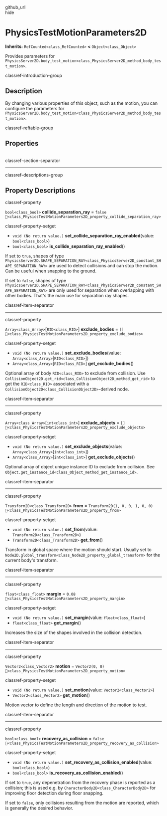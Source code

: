 github\_url  
hide

# PhysicsTestMotionParameters2D

**Inherits:** `RefCounted<class_RefCounted>` **&lt;**
`Object<class_Object>`

Provides parameters for
`PhysicsServer2D.body_test_motion<class_PhysicsServer2D_method_body_test_motion>`.

classref-introduction-group

## Description

By changing various properties of this object, such as the motion, you
can configure the parameters for
`PhysicsServer2D.body_test_motion<class_PhysicsServer2D_method_body_test_motion>`.

classref-reftable-group

## Properties

<table>
<tbody>
<tr>
</tr>
<tr>
</tr>
<tr>
</tr>
<tr>
</tr>
<tr>
</tr>
<tr>
</tr>
<tr>
</tr>
</tbody>
</table>

classref-section-separator

------------------------------------------------------------------------

classref-descriptions-group

## Property Descriptions

classref-property

`bool<class_bool>` **collide\_separation\_ray** = `false`
`🔗<class_PhysicsTestMotionParameters2D_property_collide_separation_ray>`

classref-property-setget

-   `void (No return value.)`
    **set\_collide\_separation\_ray\_enabled**(value:
    `bool<class_bool>`)
-   `bool<class_bool>` **is\_collide\_separation\_ray\_enabled**()

If set to `true`, shapes of type
`PhysicsServer2D.SHAPE_SEPARATION_RAY<class_PhysicsServer2D_constant_SHAPE_SEPARATION_RAY>`
are used to detect collisions and can stop the motion. Can be useful
when snapping to the ground.

If set to `false`, shapes of type
`PhysicsServer2D.SHAPE_SEPARATION_RAY<class_PhysicsServer2D_constant_SHAPE_SEPARATION_RAY>`
are only used for separation when overlapping with other bodies. That's
the main use for separation ray shapes.

classref-item-separator

------------------------------------------------------------------------

classref-property

`Array<class_Array>`\[`RID<class_RID>`\] **exclude\_bodies** = `[]`
`🔗<class_PhysicsTestMotionParameters2D_property_exclude_bodies>`

classref-property-setget

-   `void (No return value.)` **set\_exclude\_bodies**(value:
    `Array<class_Array>`\[`RID<class_RID>`\])
-   `Array<class_Array>`\[`RID<class_RID>`\] **get\_exclude\_bodies**()

Optional array of body `RID<class_RID>` to exclude from collision. Use
`CollisionObject2D.get_rid<class_CollisionObject2D_method_get_rid>` to
get the `RID<class_RID>` associated with a
`CollisionObject2D<class_CollisionObject2D>`-derived node.

classref-item-separator

------------------------------------------------------------------------

classref-property

`Array<class_Array>`\[`int<class_int>`\] **exclude\_objects** = `[]`
`🔗<class_PhysicsTestMotionParameters2D_property_exclude_objects>`

classref-property-setget

-   `void (No return value.)` **set\_exclude\_objects**(value:
    `Array<class_Array>`\[`int<class_int>`\])
-   `Array<class_Array>`\[`int<class_int>`\] **get\_exclude\_objects**()

Optional array of object unique instance ID to exclude from collision.
See `Object.get_instance_id<class_Object_method_get_instance_id>`.

classref-item-separator

------------------------------------------------------------------------

classref-property

`Transform2D<class_Transform2D>` **from** =
`Transform2D(1, 0, 0, 1, 0, 0)`
`🔗<class_PhysicsTestMotionParameters2D_property_from>`

classref-property-setget

-   `void (No return value.)` **set\_from**(value:
    `Transform2D<class_Transform2D>`)
-   `Transform2D<class_Transform2D>` **get\_from**()

Transform in global space where the motion should start. Usually set to
`Node2D.global_transform<class_Node2D_property_global_transform>` for
the current body's transform.

classref-item-separator

------------------------------------------------------------------------

classref-property

`float<class_float>` **margin** = `0.08`
`🔗<class_PhysicsTestMotionParameters2D_property_margin>`

classref-property-setget

-   `void (No return value.)` **set\_margin**(value:
    `float<class_float>`)
-   `float<class_float>` **get\_margin**()

Increases the size of the shapes involved in the collision detection.

classref-item-separator

------------------------------------------------------------------------

classref-property

`Vector2<class_Vector2>` **motion** = `Vector2(0, 0)`
`🔗<class_PhysicsTestMotionParameters2D_property_motion>`

classref-property-setget

-   `void (No return value.)` **set\_motion**(value:
    `Vector2<class_Vector2>`)
-   `Vector2<class_Vector2>` **get\_motion**()

Motion vector to define the length and direction of the motion to test.

classref-item-separator

------------------------------------------------------------------------

classref-property

`bool<class_bool>` **recovery\_as\_collision** = `false`
`🔗<class_PhysicsTestMotionParameters2D_property_recovery_as_collision>`

classref-property-setget

-   `void (No return value.)`
    **set\_recovery\_as\_collision\_enabled**(value: `bool<class_bool>`)
-   `bool<class_bool>` **is\_recovery\_as\_collision\_enabled**()

If set to `true`, any depenetration from the recovery phase is reported
as a collision; this is used e.g. by
`CharacterBody2D<class_CharacterBody2D>` for improving floor detection
during floor snapping.

If set to `false`, only collisions resulting from the motion are
reported, which is generally the desired behavior.
